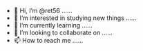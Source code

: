- 👋 Hi, I’m @ret56 ......
- 👀 I’m interested in studying new things ......
- 🌱 I’m currently learning ......
- 💞️ I’m looking to collaborate on ......
- 📫 How to reach me ......
  

<!---
ret56/ret56 is a ✨ special ✨ repository because its `README.md` (this file) appears on your GitHub profile.
You can click the Preview link to take a look at your changes.
--->
